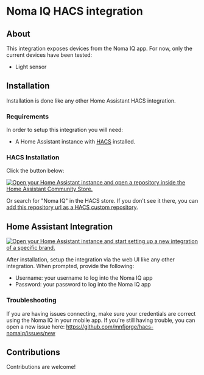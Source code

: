# Noma IQ HACS integration

## About

This integration exposes devices from the Noma IQ app. For now, only the current devices have been tested:

- Light sensor

## Installation

Installation is done like any other Home Assistant HACS integration.

### Requirements

In order to setup this integration you will need:

- A Home Assistant instance with [HACS](https://hacs.xyz/) installed.

### HACS Installation

Click the button below:

[![Open your Home Assistant instance and open a repository inside the Home Assistant Community Store.](https://my.home-assistant.io/badges/hacs_repository.svg)](https://my.home-assistant.io/redirect/hacs_repository/?owner=mnfjorge&repository=https%3A%2F%2Fgithub.com%2Fmnfjorge%2Fhacs-nomaiq&category=integration)

Or search for "Noma IQ" in the HACS store. If you don't see it there, you can [add this repository url as a HACS custom repository](https://hacs.xyz/docs/faq/custom_repositories).

## Home Assistant Integration

[![Open your Home Assistant instance and start setting up a new integration of a specific brand.](https://my.home-assistant.io/badges/brand.svg)](https://my.home-assistant.io/redirect/brand/?brand=+Noma+IQ)

After installation, setup the integration via the web UI like any other integration. When prompted, provide the following:

- Username: your username to log into the Noma IQ app
- Password: your password to log into the Noma IQ app

### Troubleshooting

If you are having issues connecting, make sure your credentials are correct using the Noma IQ in your mobile app. If you're still having trouble, you can open a new issue here: https://github.com/mnfjorge/hacs-nomaiq/issues/new

## Contributions

Contributions are welcome!
